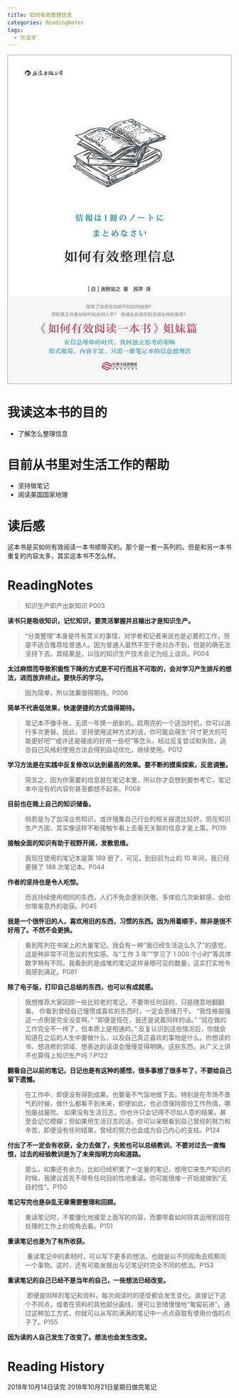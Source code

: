 ```yaml
---
title: 如何有效整理信息
categories: ReadingNotes
tags:
  - 方法学
---
```


![title](Book-howtomangedata/title.jpg)

# 我读这本书的目的

* 了解怎么整理信息

# 目前从书里对生活工作的帮助
* 坚持做笔记
* 阅读美国国家地理

# 读后感
这本书是买如何有效阅读一本书顺带买的。那个是一套一系列的。但是和另一本书重复的内容太多，其实这本书不怎么样。

# ReadingNotes
>知识生产即产出新知识 P003

**读书只是吸收知识，记忆知识，要灵活掌握并且输出才是知识生产。**

>“分类整理”本身是件有意义的事情，对学者和记者来说也是必要的工作，但是不适合推荐给普通人。因为普通人虽然不至于绝对办不到，但是的确无法坚持下去。其结果是，以往的知识生产技术会沦为纸上谈兵。P004

**太过麻烦而导致积极性下降的方式是不可行而且不可取的，会对学习产生排斥的想法，进而放弃终止。要快乐的学习。**

> 因为简单，所以效果值得期待。P006

**简单不代表低效果，快速便捷的方式值得期待。**

>笔记本不像手账，无须一年换一册新的。趁用完的一个适当时机，你可以进行多次更替。因此，坚持使用这种方式的话，你可能会萌生“尺寸更大的可能更好吧”“或许还是硬皮的好用一些吧”等念头，经过反复尝试和失败，适合自己风格的使用方法会得到自动优化，继续使用。P012

**学习方法是在实践中反复修改以达到最高的效果。要不断的摸索探索，反思调整。**

>简言之，因为你需要的信息就在笔记本里，所以你才会想到要参考它，笔记本中没有的内容你甚至都想不起来。P008

**目前也在晚上自己的知识储备。**

>倘若是为了加深业务知识，或许搜集自己行业的相关报道比较好。但在知识生产方面，其实像这样不断接触乍看上去毫无关联的信息才是上策。P019

**接触全面的知识有助于视野开阔，发散思维。**

>我现在使用的笔记本是第 189 册了，可见，到目前为止的 10 年间，我已经更换了 188 次笔记本。P044

**作者的坚持也是令人吃惊。**

>而且持续使用相同的东西，人们不免会感到厌倦。多体验几次新鲜感，会给你带来意外的收获。P045

**我是一个很怀旧的人，喜欢用旧的东西，习惯的东西。因为用着顺手，除非是很不好用了。不然不会更换。**

>看到陈列在书架上的大量笔记，我会有一种“我已经生活这么久了”的感觉，这是种非常不可思议的充实感。与“工作 3 年”“学习了 1 000 个小时”等具体数字稍有不同，我看到的是成堆的笔记这样亲眼可见的数量，这实打实地令我感到满足。P081

**除了电子版，打印自己总结的东西，也可以有成就感。**

>我想推荐大家回顾一些比较老的笔记，不要带任何目的，只是随意地翻翻看。 你看到曾经自己憧憬或喜欢的东西时，一定会思绪万千。 
>“我性格倔强这一点倒是完全没变啊。” 
>“即便是现在，我还是说着同样的话。” 
>“现在做的工作完全不一样了，但本质上是相通的。”
> 反复认识到这些情况后，你就会知道在之后的人生中要做什么，以及自己真正喜欢的事物是什么。你想读的书、想进修的领域、想表达的话语会慢慢变得明确。这些东西，从广义上讲不也算得上知识生产吗？P122

**翻看自己以前的笔记，日记也是有这种的感悟，很多事想了很多年了，不要给自己留下遗憾。**

>在工作中，即便没有得到成果，也要毫不气馁地做下去。特别是在市场不景气的时候，做什么都看不到未来，即便如此，也必须保持那份工作热情，哪怕屡战屡败。 如果没有生活日志，你也许只会记得不尽如人意的结果，甚至会记忆模糊；但如果用生活日志的话，你可以亲眼看到自己曾经的努力和辛苦，即便没有任何结果，曾经的努力也会成为自己内心的支柱。P124

**付出了不一定会有收获，全力去做了，失败也可以总结教训，不要对过去一直悔恨，过去的经验教训是为了未来指明方向和道路。**

>那么，如果还有余力，比如已经积累了一定量的笔记，想用它来生产知识的时候，我建议首先不带有任何目的性地重读。你可能很难一开始就做到“无目的性”。P150

**笔记写完也是杂乱无章需要整理和回顾。**

>重读笔记时，不要僵化地接受上面写的内容，而要带着如何将其运用到现在处理的工作上的视角去看。P151

**重读笔记也是为了有所收获。**

> 重读笔记中的素材时，可以写下更多的想法。也就是以不同视角去观察同一个事物。这时，还有可能发掘出与记笔记时完全不同的想法。P153

**重读笔记的自己已经不是当年的自己，一些想法已经改变。**

> 即便是同样的笔记和资料，每次阅读时的感受都会发生变化。直接记下这个不同点，或者在资料的其他部分画线，便可让思绪慢慢地“匍匐前进”。通过这种加工方式，你就可以从写的满满的笔记中一点点获取有使用价值的点子了。P155

**因为读的人自己发生了改变了。想法也会发生改变。**

# Reading History
2018年10月14日读完
2018年10月21日星期日做完笔记